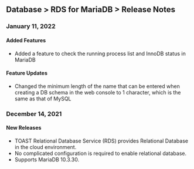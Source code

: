## Database > RDS for MariaDB > Release Notes

### January 11, 2022

#### Added Features

* Added a feature to check the running process list and InnoDB status in MariaDB

#### Feature Updates

* Changed the minimum length of the name that can be entered when creating a DB schema in the web console to 1 character, which is the same as that of MySQL

### December 14, 2021 

#### New Releases 

- TOAST Relational Database Service (RDS) provides Relational Database in the cloud environment. 
- No complicated configuration is required to enable relational database. 
- Supports MariaDB 10.3.30.  
